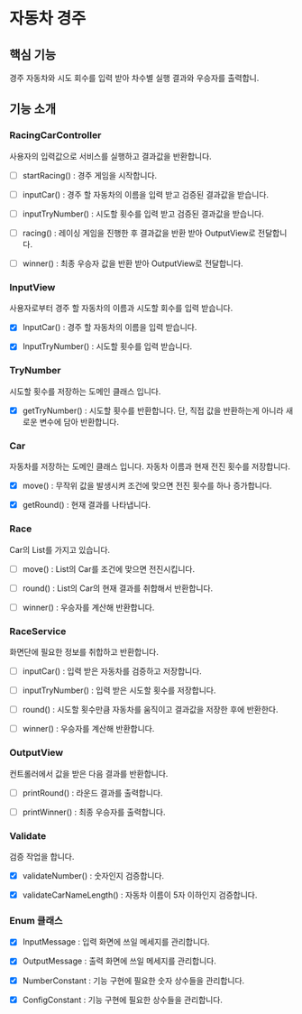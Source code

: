 # 자동차 경주



## 핵심 기능

경주 자동차와 시도 회수를 입력 받아 차수별 실행 결과와 우승자를 출력합니. 



## 기능 소개

### RacingCarController

사용자의 입력값으로 서비스를 실행하고 결과값을 반환합니다. 

- [ ] startRacing() : 경주 게임을 시작합니다. 
- [ ] inputCar() : 경주 할 자동차의 이름을 입력 받고 검증된 결과값을 받습니다.
- [ ] inputTryNumber() : 시도할 횟수를 입력 받고 검증된 결과값을 받습니다. 
- [ ] racing() : 레이싱 게임을 진행한 후 결과값을 반환 받아 OutputView로 전달합니다. 
- [ ] winner() : 최종 우승자 값을 반환 받아 OutputView로 전달합니다. 



### InputView 

사용자로부터 경주 할 자동차의 이름과 시도할 회수를 입력 받습니다. 

- [X] InputCar() : 경주 할 자동차의 이름을 입력 받습니다.
- [X] InputTryNumber() : 시도할 횟수를 입력 받습니다. 



### TryNumber

시도할 횟수를 저장하는 도메인 클래스 입니다. 

- [X] getTryNumber() : 시도할 횟수를 반환합니다. 단, 직접 값을 반환하는게 아니라 새로운 변수에 담아 반환합니다. 



### Car

자동차를 저장하는 도메인 클래스 입니다. 자동차 이름과 현재 전진 횟수를 저장합니다. 

- [X] move() : 무작위 값을 발생시켜 조건에 맞으면 전진 횟수를 하나 증가합니다.
- [X] getRound() : 현재 결과를 나타냅니다. 



### Race

Car의 List를 가지고 있습니다. 

- [ ] move() : List의 Car를 조건에 맞으면 전진시킵니다. 
- [ ] round() : List의 Car의 현재 결과를 취합해서 반환합니다. 
- [ ] winner() : 우승자를 계산해 반환합니다. 



### RaceService

화면단에 필요한 정보를 취합하고 반환합니다. 

- [ ] inputCar() : 입력 받은 자동차를 검증하고 저장합니다.
- [ ] inputTryNumber() : 입력 받은 시도할 횟수를 저장합니다. 
- [ ] round() : 시도할 횟수만큼 자동차를 움직이고 결과값을 저장한 후에 반환한다.
- [ ] winner() : 우승자를 계산해 반환합니다. 



### OutputView

컨트롤러에서 값을 받은 다음 결과를 반환합니다. 

- [ ] printRound() : 라운드 결과를 출력합니다.
- [ ] printWinner() : 최종 우승자를 출력합니다. 



### Validate

검증 작업을 합니다.

- [X] validateNumber() : 숫자인지 검증합니다. 
- [X] validateCarNameLength() : 자동차 이름이 5자 이하인지 검증합니다. 



### Enum 클래스

- [X] InputMessage : 입력 화면에 쓰일 메세지를 관리합니다. 
- [X] OutputMessage : 출력 화면에 쓰일 메세지를 관리합니다. 
- [X] NumberConstant : 기능 구현에 필요한 숫자 상수들을 관리합니다. 
- [X] ConfigConstant : 기능 구현에 필요한 상수들을 관리합니다. 





















